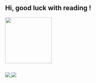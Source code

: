 ## Hi, good luck with reading !
<div align="center">
  <a href="https://github.com/DaviPedrosaFreire" style="display:flex; width:100%;">
    <img height="150em" src="https://github-readme-stats.vercel.app/api?username=DaviPedrosaFreire&show_icons=true&include_all_commits=true&count_private=true&theme=tokyonight"/>
  </a>
</div>

  
  ##
 
<div> 
  <a  href="mailto:davigudybaypedrosa@gmail.com"><img src="https://img.shields.io/badge/-Gmail-%23333?style=for-the-badge&logo=gmail&logoColor=white" target="_blank">     </a>
  <a href="https://www.linkedin.com/in/davi-pedrosa-freire-207371216/" target="_blank"><img src="https://img.shields.io/badge/-LinkedIn-%230077B5?style=for-the-badge&logo=linkedin&logoColor=white" target="_blank"></a> 
  
</div>
